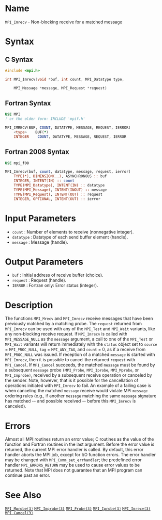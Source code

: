 # Name

`MPI_Imrecv` - Non-blocking receive for a matched message

# Syntax

## C Syntax

```c
#include <mpi.h>

int MPI_Imrecv(void *buf, int count, MPI_Datatype type,

    MPI_Message *message, MPI_Request *request)
```

## Fortran Syntax

```fortran
USE MPI
! or the older form: INCLUDE 'mpif.h'

MPI_IMRECV(BUF, COUNT, DATATYPE, MESSAGE, REQUEST, IERROR)
    <type>    BUF(*)
    INTEGER    COUNT, DATATYPE, MESSAGE, REQUEST, IERROR
```

## Fortran 2008 Syntax

```fortran
USE mpi_f08

MPI_Imrecv(buf, count, datatype, message, request, ierror)
    TYPE(*), DIMENSION(..), ASYNCHRONOUS :: buf
    INTEGER, INTENT(IN) :: count
    TYPE(MPI_Datatype), INTENT(IN) :: datatype
    TYPE(MPI_Message), INTENT(INOUT) :: message
    TYPE(MPI_Request), INTENT(OUT) :: request
    INTEGER, OPTIONAL, INTENT(OUT) :: ierror
```


# Input Parameters

* `count` : Number of elements to receive (nonnegative integer).
* `datatype` : Datatype of each send buffer element (handle).
* `message` : Message (handle).

# Output Parameters

* `buf` : Initial address of receive buffer (choice).
* `request` : Request (handle).
* `IERROR` : Fortran only: Error status (integer).

# Description

The functions `MPI_Mrecv` and `MPI_Imrecv` receive messages that have been
previously matched by a matching probe.
The `request` returned from `MPI_Imrecv` can be used with any of the
`MPI_Test` and `MPI_Wait` variants, like any non-blocking receive request.
If `MPI_Imrecv` is called with `MPI_MESSAGE_NULL` as the `message` argument, a
call to one of the `MPI_Test` or `MPI_Wait` variants will return immediately
with the `status` object set to `source` = `MPI_PROC_NULL`, `tag` =
`MPI_ANY_TAG`, and `count` = 0, as if a receive from `MPI_PROC_NULL` was
issued.
If reception of a matched `message` is started with `MPI_Imrecv`, then it is
possible to cancel the returned `request` with `MPI_Cancel`. If `MPI_Cancel`
succeeds, the matched `message` must be found by a subsequent `message`
probe `(MPI_Probe`, `MPI_Iprobe`, `MPI_Mprobe`, or `MPI_Improbe)`, received by a
subsequent receive operation or canceled by the sender.
Note, however, that is it possible for the cancellation of operations
initiated with `MPI_Imrecv` to fail. An example of a failing case is when
canceling the matched `message` receive would violate MPI `message` ordering
rules (e.g., if another `message` matching the same `message` signature has
matched -- and possible received -- before this `MPI_Imrecv` is
canceled).

# Errors

Almost all MPI routines return an error value; C routines as the value
of the function and Fortran routines in the last argument.
Before the error value is returned, the current MPI error handler is
called. By default, this error handler aborts the MPI job, except for
I/O function errors. The error handler may be changed with
`MPI_Comm_set_errhandler`; the predefined error handler `MPI_ERRORS_RETURN`
may be used to cause error values to be returned. Note that MPI does not
guarantee that an MPI program can continue past an error.

# See Also

[`MPI_Mprobe(3)`](./?file=MPI_Mprobe.md)
[`MPI_Improbe(3)`](./?file=MPI_Improbe.md)
[`MPI_Probe(3)`](./?file=MPI_Probe.md)
[`MPI_Iprobe(3)`](./?file=MPI_Iprobe.md)
[`MPI_Imrecv(3)`](./?file=MPI_Imrecv.md)
[`MPI_Cancel(3)`](./?file=MPI_Cancel.md)
